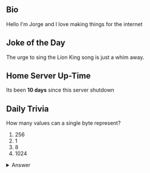 ## Bio

Hello I'm Jorge and I love making things for the internet

## Joke of the Day

The urge to sing the Lion King song is just a whim away.

## Home Server Up-Time

Its been **10 days** since this server shutdown


## Daily Trivia

How many values can a single byte represent?
 1. 256
 2. 1
 3. 8
 4. 1024

<details>
  <summary>Answer</summary>
  256
</details>
